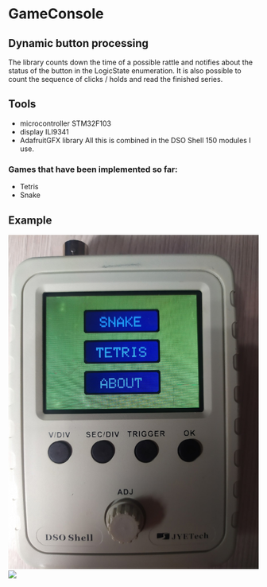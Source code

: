 # GameConsole
## Dynamic button processing
The library counts down the time of a possible rattle and notifies about the status of the button in the LogicState enumeration. It is also possible to count the sequence of clicks / holds and read the finished series.
## Tools
- microcontroller STM32F103
- display ILI9341
- AdafruitGFX library
All this is combined in the DSO Shell 150 modules I use.
### Games that have been implemented so far: 
- Tetris
- Snake
## Example
![](https://github.com/XForgivenGitX/Game-Console/blob/master/pictures/3gKi9pon0uI.jpg)
<img src="[3gKi9pon0uI.jpg](https://github.com/XForgivenGitX/Game-Console/blob/master/pictures/3gKi9pon0uI.jpg)" width="25%"/>


